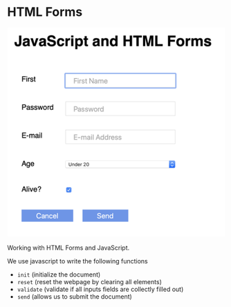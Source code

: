 # HTML Forms

![HTML Forms and Javascript](html_forms_javascript.png)

Working with HTML Forms and JavaScript. 

We use javascript to write the following functions 
- `init` (initialize the document)
- `reset` (reset the webpage by clearing all elements)
- `validate` (validate if all inputs fields are collectly filled out)
- `send` (allows us to submit the document)